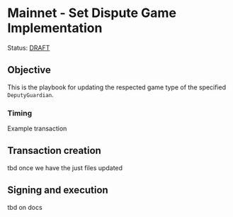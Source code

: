 # Mainnet - Set Dispute Game Implementation 

Status: [DRAFT]()

## Objective

This is the playbook for updating the respected game type of the specified `DeputyGuardian`. 

### Timing

Example transaction

## Transaction creation

tbd once we have the just files updated

## Signing and execution

tbd on docs
